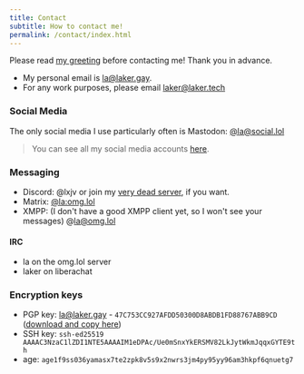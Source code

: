```yaml
---
title: Contact
subtitle: How to contact me!
permalink: /contact/index.html
---
```


Please read [my greeting](/contact/greeting) before contacting me! Thank you in advance.

- My personal email is [la@laker.gay](mailto:la@laker.gay).
- For any work purposes, please email [laker@laker.tech](mailto:laker@laker.tech)

### Social Media
The only social media I use particularly often is Mastodon: [@la@social.lol](https://social.lol/@la)

> You can see all my social media accounts [here](social).

### Messaging
- Discord: @lxjv or join my [very dead server](https://laker.tech/discord), if you want.
- Matrix: [@la:omg.lol](https://mto.vern.cc/#/@la:omg.lol)
- XMPP: (I don't have a good XMPP client yet, so I won't see your messages) @la@omg.lol

#### IRC
- la on the omg.lol server
- laker on liberachat

### Encryption keys
- PGP key: la@laker.gay - `47C753CC927AFDD50300D8ABDB1FD88767ABB9CD` ([download and copy here](/.well-known/pgp))
- SSH key: `ssh-ed25519 AAAAC3NzaC1lZDI1NTE5AAAAIM1eDPAc/Ue0mSnxYkERSMV82LkJytWkmJqqxGYTE9th`
- age: `age1f9ss036yamasx7te2zpk8v5s9x2nwrs3jm4py95yy96am3hkpf6qnuetg7`